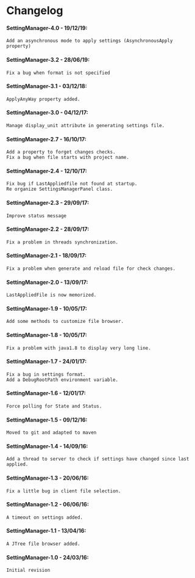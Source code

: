 # Changelog

#### SettingManager-4.0 - 19/12/19:
    Add an asynchronous mode to apply settings (AsynchronousApply property)

#### SettingManager-3.2 - 28/06/19:
    Fix a bug when format is not specified

#### SettingManager-3.1 - 03/12/18:
    ApplyAnyWay property added.

#### SettingManager-3.0 - 04/12/17:
    Manage display_unit attribute in generating settings file.

#### SettingManager-2.7 - 16/10/17:
    Add a property to forget changes checks.
    Fix a bug when file starts with project name.

#### SettingManager-2.4 - 12/10/17:
    Fix bug if LastAppliedfile not found at startup.
    Re organize SettingsManagerPanel class.

#### SettingManager-2.3 - 29/09/17:
    Improve status message

#### SettingManager-2.2 - 28/09/17:
    Fix a problem in threads synchronization.

#### SettingManager-2.1 - 18/09/17:
    Fix a problem when generate and reload file for check changes.

#### SettingManager-2.0 - 13/09/17:
    LastAppliedFile is now memorized.

#### SettingManager-1.9 - 10/05/17:
    Add some methods to customize file browser.

#### SettingManager-1.8 - 10/05/17:
    Fix a problem with java1.8 to display very long line.

#### SettingManager-1.7 - 24/01/17:
    Fix a bug in settings format.
    Add a DebugRootPath environment variable.

#### SettingManager-1.6 - 12/01/17:
    Force polling for State and Status.

#### SettingManager-1.5 - 09/12/16:
    Moved to git and adapted to maven

#### SettingManager-1.4 - 14/09/16:
    Add a thread to server to check if settings have changed since last applied.

#### SettingManager-1.3 - 20/06/16:
    Fix a little bug in client file selection.

#### SettingManager-1.2 - 06/06/16:
    A timeout on settings added.

#### SettingManager-1.1 - 13/04/16:
    A JTree file browser added.

#### SettingManager-1.0 - 24/03/16:
    Initial revision
